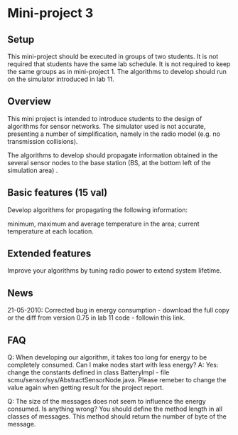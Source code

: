 # Mini-project 3 #

## Setup ##

This mini-project should be executed in groups of two students. It is not required that students have the same lab schedule. It is not required to keep the same groups as in mini-project 1.
The algorithms to develop should run on the simulator introduced in lab 11.

## Overview ##

This mini project is intended to introduce students to the design of algorithms for sensor networks. The simulator used is not accurate, presenting a number of simplification, namely in the radio model (e.g. no transmission collisions).

The algorithms to develop should propagate information obtained in the several sensor nodes to the base station (BS, at the bottom left of the simulation area) .

## Basic features (15 val) ##

Develop algorithms for propagating the following information:

minimum, maximum and average temperature in the area;
current temperature at each location.

## Extended features ##

Improve your algorithms by tuning radio power to extend system lifetime.

## News ##

21-05-2010: Corrected bug in energy consumption - download the full copy or the diff from version 0.75 in lab 11 code - followin this link.

## FAQ ##

Q: When developing our algorithm, it takes too long for energy to be completely consumed. Can I make nodes start with less energy?
A: Yes: change the constants defined in class BatteryImpl - file scmu/sensor/sys/AbstractSensorNode.java. Please remeber to change the value again when getting result for the project report.

Q: The size of the messages does not seem to influence the energy consumed. Is anything wrong?
You should define the method length in all classes of messages. This method should return the number of byte of the message.